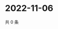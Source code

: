 # 2022-11-06

共 0 条

<!-- BEGIN WEIBO -->
<!-- 最后更新时间 Sun Nov 06 2022 18:17:40 GMT+0800 (China Standard Time) -->

<!-- END WEIBO -->

